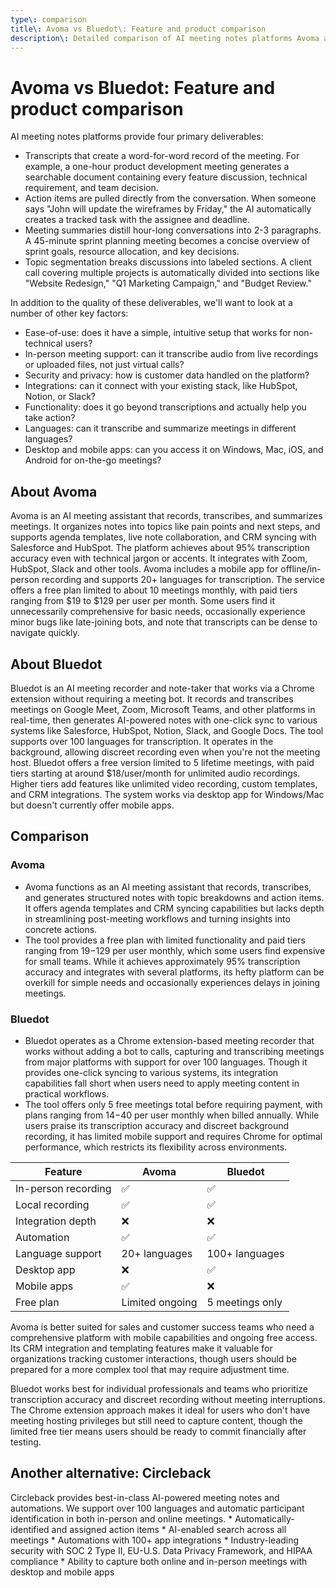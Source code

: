 ```yaml
---
type\: comparison
title\: Avoma vs Bluedot\: Feature and product comparison
description\: Detailed comparison of AI meeting notes platforms Avoma and Bluedot, reviewing their transcription accuracy, meeting summary capabilities, topic segmentation, ease-of-use, in-person support, security, integrations, and pricing.
---
```


# Avoma vs Bluedot: Feature and product comparison

AI meeting notes platforms provide four primary deliverables:
* Transcripts that create a word-for-word record of the meeting. For example, a one-hour product development meeting generates a searchable document containing every feature discussion, technical requirement, and team decision.
* Action items are pulled directly from the conversation. When someone says "John will update the wireframes by Friday," the AI automatically creates a tracked task with the assignee and deadline.
* Meeting summaries distill hour-long conversations into 2-3 paragraphs. A 45-minute sprint planning meeting becomes a concise overview of sprint goals, resource allocation, and key decisions.
* Topic segmentation breaks discussions into labeled sections. A client call covering multiple projects is automatically divided into sections like "Website Redesign," "Q1 Marketing Campaign," and "Budget Review."

In addition to the quality of these deliverables, we'll want to look at a number of other key factors:
* Ease-of-use: does it have a simple, intuitive setup that works for non-technical users?
* In-person meeting support: can it transcribe audio from live recordings or uploaded files, not just virtual calls?
* Security and privacy: how is customer data handled on the platform?
* Integrations: can it connect with your existing stack, like HubSpot, Notion, or Slack?
* Functionality: does it go beyond transcriptions and actually help you take action?
* Languages: can it transcribe and summarize meetings in different languages?
* Desktop and mobile apps: can you access it on Windows, Mac, iOS, and Android for on-the-go meetings?

## About Avoma
Avoma is an AI meeting assistant that records, transcribes, and summarizes meetings. It organizes notes into topics like pain points and next steps, and supports agenda templates, live note collaboration, and CRM syncing with Salesforce and HubSpot. The platform achieves about 95% transcription accuracy even with technical jargon or accents. It integrates with Zoom, HubSpot, Slack and other tools. Avoma includes a mobile app for offline/in-person recording and supports 20+ languages for transcription. The service offers a free plan limited to about 10 meetings monthly, with paid tiers ranging from $19 to $129 per user per month. Some users find it unnecessarily comprehensive for basic needs, occasionally experience minor bugs like late-joining bots, and note that transcripts can be dense to navigate quickly.

## About Bluedot
Bluedot is an AI meeting recorder and note-taker that works via a Chrome extension without requiring a meeting bot. It records and transcribes meetings on Google Meet, Zoom, Microsoft Teams, and other platforms in real-time, then generates AI-powered notes with one-click sync to various systems like Salesforce, HubSpot, Notion, Slack, and Google Docs. The tool supports over 100 languages for transcription. It operates in the background, allowing discreet recording even when you're not the meeting host. Bluedot offers a free version limited to 5 lifetime meetings, with paid tiers starting at around $18/user/month for unlimited audio recordings. Higher tiers add features like unlimited video recording, custom templates, and CRM integrations. The system works via desktop app for Windows/Mac but doesn't currently offer mobile apps.

## Comparison
### Avoma
* Avoma functions as an AI meeting assistant that records, transcribes, and generates structured notes with topic breakdowns and action items. It offers agenda templates and CRM syncing capabilities but lacks depth in streamlining post-meeting workflows and turning insights into concrete actions.
* The tool provides a free plan with limited functionality and paid tiers ranging from $19-$129 per user monthly, which some users find expensive for small teams. While it achieves approximately 95% transcription accuracy and integrates with several platforms, its hefty platform can be overkill for simple needs and occasionally experiences delays in joining meetings.

### Bluedot
* Bluedot operates as a Chrome extension-based meeting recorder that works without adding a bot to calls, capturing and transcribing meetings from major platforms with support for over 100 languages. Though it provides one-click syncing to various systems, its integration capabilities fall short when users need to apply meeting content in practical workflows.
* The tool offers only 5 free meetings total before requiring payment, with plans ranging from $14-$40 per user monthly when billed annually. While users praise its transcription accuracy and discreet background recording, it has limited mobile support and requires Chrome for optimal performance, which restricts its flexibility across environments.

| Feature | Avoma | Bluedot |
|---------|-------|---------|
| In-person recording | ✅ | ✅ |
| Local recording | ✅ | ✅ |
| Integration depth | ❌ | ❌ |
| Automation | ✅ | ✅ |
| Language support | 20+ languages | 100+ languages |
| Desktop app | ❌ | ✅ |
| Mobile apps | ✅ | ❌ |
| Free plan | Limited ongoing | 5 meetings only |

Avoma is better suited for sales and customer success teams who need a comprehensive platform with mobile capabilities and ongoing free access. Its CRM integration and templating features make it valuable for organizations tracking customer interactions, though users should be prepared for a more complex tool that may require adjustment time.

Bluedot works best for individual professionals and teams who prioritize transcription accuracy and discreet recording without meeting interruptions. The Chrome extension approach makes it ideal for users who don't have meeting hosting privileges but still need to capture content, though the limited free tier means users should be ready to commit financially after testing.

## Another alternative: Circleback
Circleback provides best-in-class AI-powered meeting notes and automations. We support over 100 languages and automatic participant identification in both in-person and online meetings. * Automatically-identified and assigned action items * AI-enabled search across all meetings * Automations with 100+ app integrations * Industry-leading security with SOC 2 Type II, EU-U.S. Data Privacy Framework, and HIPAA compliance * Ability to capture both online and in-person meetings with desktop and mobile apps